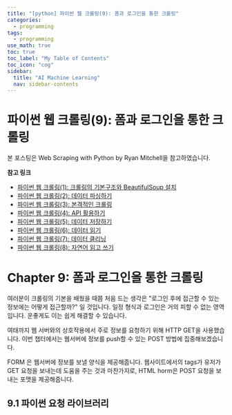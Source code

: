 ```yaml
---
title: "[python] 파이썬 웹 크롤링(9): 폼과 로그인을 통한 크롤링" 
categories:
  - programming
tags:
  - programming
use_math: true
toc: true
toc_label: "My Table of Contents"
toc_icon: "cog"
sidebar:
  title: "AI Machine Learning"
  nav: sidebar-contents
---
```


# 파이썬 웹 크롤링(9): 폼과 로그인을 통한 크롤링

본 포스팅은 Web Scraping with Python by Ryan Mitchell을 참고하였습니다. 

**참고 링크**

* [파이썬 웹 크롤링(1): 크롤링의 기본구조와 BeautifulSoup 설치](https://losskatsu.github.io/programming/py-crawling01/)
* [파이썬 웹 크롤링(2): 데이터 파싱하기](https://losskatsu.github.io/programming/py-crawling02/)
* [파이썬 웹 크롤링(3): 본격적인 크롤링](https://losskatsu.github.io/programming/py-crawling03/)
* [파이썬 웹 크롤링(4): API 활용하기](https://losskatsu.github.io/programming/py-crawling04/) 
* [파이썬 웹 크롤링(5): 데이터 저장하기](https://losskatsu.github.io/programming/py-crawling05/) 
* [파이썬 웹 크롤링(6): 데이터 읽기](https://losskatsu.github.io/programming/py-crawling06/)
* [파이썬 웹 크롤링(7): 데이터 클리닝](https://losskatsu.github.io/programming/py-crawling07/)
* [파이썬 웹 크롤링(8): 자연어 읽고 쓰기](https://losskatsu.github.io/programming/py-crawling08/)



# Chapter 9: 폼과 로그인을 통한 크롤링

여러분이 크롤링의 기본을 배웠을 때쯤 처음 드는 생각은 "로그인 후에 접근할 수 있는 정보에는 어떻게 접근할까?" 일 것입니다. 
일정 형식과 로그인은 거의 피할 수 없는 영역입니다. 
운좋게도 이는 쉽게 해결할 수 있습니다. 

여태까지 웹 서버와의 상호작용에서 주로 정보를 요청하기 위해 HTTP GET을 사용했습니다. 
이번 챕터에서는 웹서버에 정보를 push할 수 있는 POST 방법에 집중해보겠습니다. 

FORM 은 웹서버에 정보를 보낼 양식을 제공해줍니다. 
웹사이트에서의 tags가 유저가 GET 요청을 보내는데 도움을 주는 것과 마찬가지로, 
HTML horm은 POST 요청을 보내는 포맷을 제공해줍니다. 

## 9.1 파이썬 요청 라이브러리
